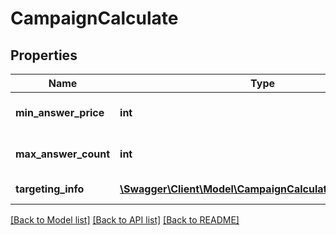 # CampaignCalculate

## Properties
Name | Type | Description | Notes
------------ | ------------- | ------------- | -------------
**min_answer_price** | **int** | Минимальная стоимость ответа | 
**max_answer_count** | **int** | Максимальное кол-во ответов | 
**targeting_info** | [**\Swagger\Client\Model\CampaignCalculateTargetingInfo[]**](CampaignCalculateTargetingInfo.md) | Целевая аудитория | 

[[Back to Model list]](../README.md#documentation-for-models) [[Back to API list]](../README.md#documentation-for-api-endpoints) [[Back to README]](../README.md)


